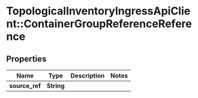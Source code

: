 # TopologicalInventoryIngressApiClient::ContainerGroupReferenceReference

## Properties
Name | Type | Description | Notes
------------ | ------------- | ------------- | -------------
**source_ref** | **String** |  | 


